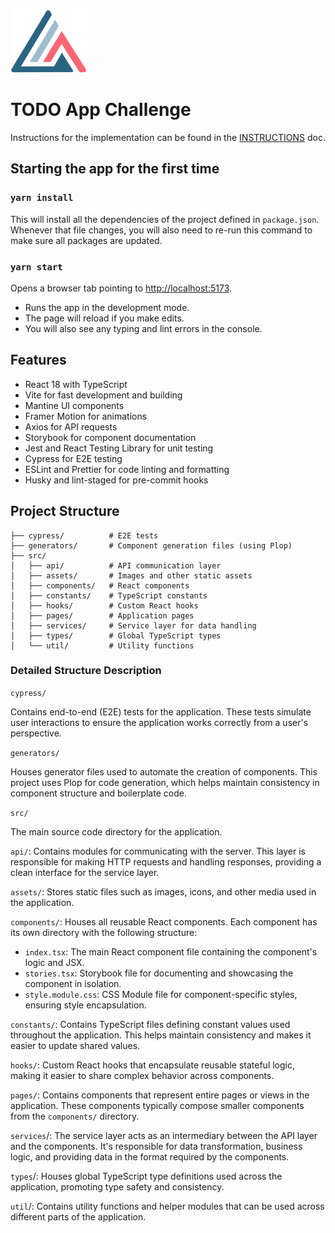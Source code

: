 ![Everest Logo](public/everest-logo.svg?raw=true "Everest Logo")

# TODO App Challenge

Instructions for the implementation can be found in the [INSTRUCTIONS](./INSTRUCTIONS.md) doc.

## Starting the app for the first time

### `yarn install`

This will install all the dependencies of the project defined in `package.json`. Whenever that file changes, you will also need to re-run this command to make sure all packages are updated.

### `yarn start`

Opens a browser tab pointing to [http://localhost:5173](http://localhost:5173).

- Runs the app in the development mode.
- The page will reload if you make edits.
- You will also see any typing and lint errors in the console.

## Features

* React 18 with TypeScript 
* Vite for fast development and building 
* Mantine UI components 
* Framer Motion for animations 
* Axios for API requests 
* Storybook for component documentation 
* Jest and React Testing Library for unit testing
* Cypress for E2E testing 
* ESLint and Prettier for code linting and formatting 
* Husky and lint-staged for pre-commit hooks

## Project Structure
````
├── cypress/          # E2E tests
├── generators/       # Component generation files (using Plop)
├── src/
│   ├── api/          # API communication layer
│   ├── assets/       # Images and other static assets
│   ├── components/   # React components
│   ├── constants/    # TypeScript constants
│   ├── hooks/        # Custom React hooks
│   ├── pages/        # Application pages
│   ├── services/     # Service layer for data handling
│   ├── types/        # Global TypeScript types
│   └── util/         # Utility functions
````

### Detailed Structure Description
`cypress/`

Contains end-to-end (E2E) tests for the application. These tests simulate user interactions to ensure the application works correctly from a user's perspective.

`generators/`

Houses generator files used to automate the creation of components. This project uses Plop for code generation, which helps maintain consistency in component structure and boilerplate code.

`src/`

The main source code directory for the application.

`api/`: Contains modules for communicating with the server. This layer is responsible for making HTTP requests and handling responses, providing a clean interface for the service layer.

`assets/`: Stores static files such as images, icons, and other media used in the application.

`components/`: Houses all reusable React components. Each component has its own directory with the following structure:

* `index.tsx`: The main React component file containing the component's logic and JSX.
* `stories.tsx`: Storybook file for documenting and showcasing the component in isolation.
* `style.module.css`: CSS Module file for component-specific styles, ensuring style encapsulation.

`constants/`: Contains TypeScript files defining constant values used throughout the application. This helps maintain consistency and makes it easier to update shared values.

`hooks/`: Custom React hooks that encapsulate reusable stateful logic, making it easier to share complex behavior across components.

`pages/`: Contains components that represent entire pages or views in the application. These components typically compose smaller components from the `components/` directory.

`services`/: The service layer acts as an intermediary between the API layer and the components. It's responsible for data transformation, business logic, and providing data in the format required by the components.

`types`/: Houses global TypeScript type definitions used across the application, promoting type safety and consistency.

`util`/: Contains utility functions and helper modules that can be used across different parts of the application.
